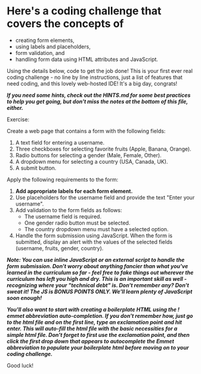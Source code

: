 # Here's a coding challenge that covers the concepts of

- creating form elements,
- using labels and placeholders,
- form validation, and
- handling form data using HTML attributes and JavaScript.

Using the details below, code to get the job done! This is your first ever real coding
challenge - no line by line instructions, just a list of features that need coding, and
this lovely web-hosted IDE! It's a big day, congrats!

***If you need some hints, check out the HINTS.md for some best practices to help you get going, but don't miss the notes at the bottom of this file, either.***

Exercise:

Create a web page that contains a form with the following fields:

1. A text field for entering a username.
2. Three checkboxes for selecting favorite fruits (Apple, Banana, Orange).
3. Radio buttons for selecting a gender (Male, Female, Other).
4. A dropdown menu for selecting a country (USA, Canada, UK).
5. A submit button.

Apply the following requirements to the form:

1. **Add appropriate labels for each form element.**
2. Use placeholders for the username field and provide the text "Enter your username".
3. Add validation to the form fields as follows:
   - The username field is required.
   - One gender radio button must be selected.
   - The country dropdown menu must have a selected option.
4. Handle the form submission using JavaScript. When the form is submitted, display an alert with the values of the selected fields (username, fruits, gender, country).

***Note: You can use inline JavaScript or an external script to handle the form submission. Don't worry about anything fancier than what you've learned in the curriculum so far - feel free to fake things out wherever the curriculum has left you high and dry. This is an important skill as well - recognizing where your "technical debt" is. Don't remember any? Don't sweat it! The JS is BONUS POINTS ONLY. We'll learn plenty of JavaScript soon enough!***

***You'll also want to start with creating a boilerplate HTML using the ! emmet abbreviation auto-completion. If you don't remember how, just go to the html file and on the first line, type an exclamation point and hit enter. This will auto-fill the html file with the basic necessities for a simple html file. Don't forget to first use the exclamation point, and then click the first drop down that appears to autocomplete the Emmet abbreviation to populate your boilerplate html before moving on to your coding challenge.***

Good luck!
